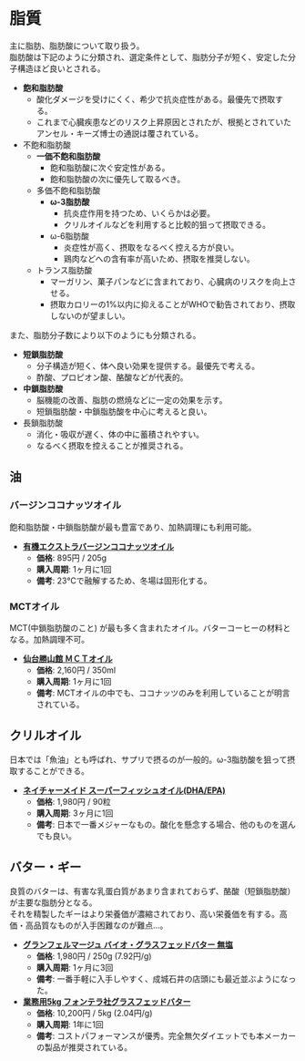 脂質
====

主に脂肪、脂肪酸について取り扱う。  
脂肪酸は下記のように分類され、選定条件として、脂肪分子が短く、安定した分子構造ほど良いとされる。

- **飽和脂肪酸**
  - 酸化ダメージを受けにくく、希少で抗炎症性がある。最優先で摂取する。
  - これまで心臓疾患などのリスク上昇原因とされたが、根拠とされていたアンセル・キーズ博士の通説は覆されている。
- 不飽和脂肪酸
  - **一価不飽和脂肪酸**
    - 飽和脂肪酸に次ぐ安定性がある。
    - 飽和脂肪酸の次に優先して取るべき。
  - 多価不飽和脂肪酸
    - **ω-3脂肪酸**
      - 抗炎症作用を持つため、いくらかは必要。
      - クリルオイルなどを利用すると比較的狙って摂取できる。
    - ω-6脂肪酸
      - 炎症性が高く、摂取をなるべく控える方が良い。
      - 鶏肉などへの含有率が高いため、摂取を推奨しない。
  - トランス脂肪酸
    - マーガリン、菓子パンなどに含まれており、心臓病のリスクを向上させる。
    - 摂取カロリーの1%以内に抑えることがWHOで勧告されており、摂取しないのが望ましい。

また、脂肪分子数により以下のようにも分類される。

- **短鎖脂肪酸**
  - 分子構造が短く、体へ良い効果を提供する。最優先で考える。
  - 酢酸、プロピオン酸、酪酸などが代表的。
- **中鎖脂肪酸**
  - 脳機能の改善、脂肪の燃焼などに一定の効果を示す。
  - 短鎖脂肪酸・中鎖脂肪酸を中心に考えると良い。
- 長鎖脂肪酸
  - 消化・吸収が遅く、体の中に蓄積されやすい。
  - なるべく摂取を控えることが推奨される。

## 油

### バージンココナッツオイル

飽和脂肪酸・中鎖脂肪酸が最も豊富であり、加熱調理にも利用可能。

- [**有機エクストラバージンココナッツオイル**](https://lohaco.jp/product/1549175/)
  - **価格**: 895円 / 205g
  - **購入周期**: 1ヶ月に1回
  - **備考**: 23℃で融解するため、冬場は固形化する。

### MCTオイル

MCT(中鎖脂肪酸のこと) が最も多く含まれたオイル。バターコーヒーの材料となる。加熱調理不可。

- [**仙台勝山館 ＭＣＴオイル**](https://www.amazon.co.jp/dp/B013MW3B4Y/)
  - **価格**: 2,160円 / 350ml
  - **購入周期**: 1ヶ月に1回
  - **備考**: MCTオイルの中でも、ココナッツのみを利用していることが明言されている。

## クリルオイル

日本では「魚油」とも呼ばれ、サプリで摂るのが一般的。ω-3脂肪酸を狙って摂取することができる。

- [**ネイチャーメイド スーパーフィッシュオイル(DHA/EPA)**](https://lohaco.jp/product/8125351/)
  - **価格**: 1,980円 / 90粒
  - **購入周期**: 3ヶ月に1回
  - **備考**: 日本で一番メジャーなもの。酸化を懸念する場合、他のものを選んでも良い。

## バター・ギー

良質のバターは、有害な乳蛋白質があまり含まれておらず、酪酸（短鎖脂肪酸）が主要な脂肪分となる。  
それを精製したギーはより栄養価が濃縮されており、高い栄養価を有する。高価・高品質なものが入手困難なのが難点...。

- [**グランフェルマージュ バイオ・グラスフェッドバター 無塩**](https://www.amazon.co.jp/dp/B00L8IZ1E8/)
  - **価格**: 1,980円 / 250g (7.92円/g)
  - **購入周期**: 1ヶ月に3回
  - **備考**: 一番手軽に入手しやすく、成城石井の店頭にも最近並ぶようになった。
- [**業務用5kg フォンテラ社グラスフェッドバター**](https://www.amazon.co.jp/dp/B012JXR5O4/)
  - **価格**: 10,200円 / 5kg (2.04円/g)
  - **購入周期**: 1年に1回
  - **備考**: コストパフォーマンスが優秀。完全無欠ダイエットでも本メーカーの製品が推奨されている。

